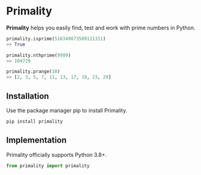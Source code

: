 # Primality

**Primality** helps you easily find, test and work with prime numbers in Python.

```python
primality.isprime(516349073509121311)
>> True

primality.nthprime(9999)
>> 104729

primality.prange(10)
>> [2, 3, 5, 7, 11, 13, 17, 19, 23, 29]
```

## Installation

Use the package manager pip to install Primality.

```bash
pip install primality
```

## Implementation

Primality officially supports Python 3.8+.

```python
from primality import primality
```
